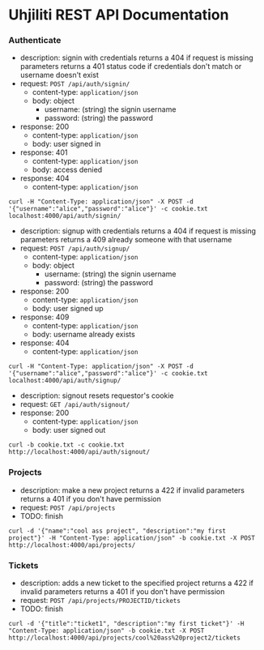 # Uhjiliti REST API Documentation

### Authenticate

- description: signin with credentials
    returns a 404 if request is missing parameters
    returns a 401 status code if credentials don't match or username doesn't exist
- request: `POST /api/auth/signin/`
    - content-type: `application/json`
    - body: object
      - username: (string) the signin username
      - password: (string) the password
- response: 200
    - content-type: `application/json`
    - body: user signed in
- response: 401
    - content-type: `application/json`
    - body: access denied
- response: 404
    - content-type: `application/json`
```
curl -H "Content-Type: application/json" -X POST -d '{"username":"alice","password":"alice"}' -c cookie.txt localhost:4000/api/auth/signin/
```


- description: signup with credentials
    returns a 404 if request is missing parameters
    returns a 409 already someone with that username
- request: `POST /api/auth/signup/`
    - content-type: `application/json`
    - body: object
      - username: (string) the signin username
      - password: (string) the password
- response: 200
    - content-type: `application/json`
    - body: user signed up
- response: 409
    - content-type: `application/json`
    - body: username already exists
- response: 404
    - content-type: `application/json`
```
curl -H "Content-Type: application/json" -X POST -d '{"username":"alice","password":"alice"}' -c cookie.txt localhost:4000/api/auth/signup/
```

- description: signout
    resets requestor's cookie
- request: `GET /api/auth/signout/`
- response: 200
    - content-type: `application/json`
    - body: user signed out
```
curl -b cookie.txt -c cookie.txt http://localhost:4000/api/auth/signout/
```

### Projects

- description: make a new project 
    returns a 422 if invalid parameters
    returns a 401 if you don't have permission
- request: `POST /api/projects`
- TODO: finish
```
curl -d '{"name":"cool ass project", "description":"my first project"}' -H "Content-Type: application/json" -b cookie.txt -X POST http://localhost:4000/api/projects/
```

### Tickets

- description: adds a new ticket to the specified project
    returns a 422 if invalid parameters
    returns a 401 if you don't have permission
- request: `POST /api/projects/PROJECTID/tickets`
- TODO: finish
```
curl -d '{"title":"ticket1", "description":"my first ticket"}' -H "Content-Type: application/json" -b cookie.txt -X POST http://localhost:4000/api/projects/cool%20ass%20project2/tickets
```